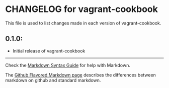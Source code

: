 # CHANGELOG for vagrant-cookbook

This file is used to list changes made in each version of vagrant-cookbook.

## 0.1.0:

* Initial release of vagrant-cookbook

- - -
Check the [Markdown Syntax Guide](http://daringfireball.net/projects/markdown/syntax) for help with Markdown.

The [Github Flavored Markdown page](http://github.github.com/github-flavored-markdown/) describes the differences between markdown on github and standard markdown.
